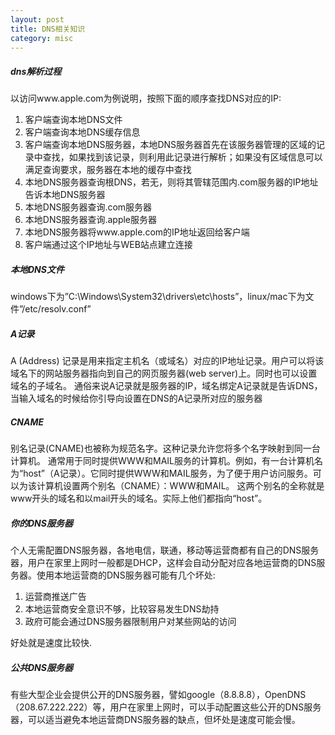 ```yaml
---
layout: post
title: DNS相关知识
category: misc
---
```


##### dns解析过程

以访问www.apple.com为例说明，按照下面的顺序查找DNS对应的IP:

1. 客户端查询本地DNS文件
2. 客户端查询本地DNS缓存信息
3. 客户端查询本地DNS服务器，本地DNS服务器首先在该服务器管理的区域的记录中查找，如果找到该记录，则利用此记录进行解析；如果没有区域信息可以满足查询要求，服务器在本地的缓存中查找
4. 本地DNS服务器查询根DNS，若无，则将其管辖范围内.com服务器的IP地址告诉本地DNS服务器
5. 本地DNS服务器查询.com服务器
6. 本地DNS服务器查询.apple服务器
7. 本地DNS服务器将www.apple.com的IP地址返回给客户端
8. 客户端通过这个IP地址与WEB站点建立连接

##### 本地DNS文件

windows下为”C:\Windows\System32\drivers\etc\hosts”，linux/mac下为文件”/etc/resolv.conf”

##### A记录

A (Address) 记录是用来指定主机名（或域名）对应的IP地址记录。用户可以将该域名下的网站服务器指向到自己的网页服务器(web server)上。同时也可以设置域名的子域名。
通俗来说A记录就是服务器的IP，域名绑定A记录就是告诉DNS，当输入域名的时候给你引导向设置在DNS的A记录所对应的服务器

##### CNAME

别名记录(CNAME)也被称为规范名字。这种记录允许您将多个名字映射到同一台计算机。 通常用于同时提供WWW和MAIL服务的计算机。例如，有一台计算机名为“host”（A记录）。它同时提供WWW和MAIL服务，为了便于用户访问服务。可以为该计算机设置两个别名（CNAME）：WWW和MAIL。 这两个别名的全称就是www开头的域名和以mail开头的域名。实际上他们都指向“host”。

##### 你的DNS服务器

个人无需配置DNS服务器，各地电信，联通，移动等运营商都有自己的DNS服务器，用户在家里上网时一般都是DHCP，这样会自动分配对应各地运营商的DNS服务器。使用本地运营商的DNS服务器可能有几个坏处:

1. 运营商推送广告
2. 本地运营商安全意识不够，比较容易发生DNS劫持
3. 政府可能会通过DNS服务器限制用户对某些网站的访问

好处就是速度比较快.

##### 公共DNS服务器

有些大型企业会提供公开的DNS服务器，譬如google（8.8.8.8），OpenDNS（208.67.222.222）等，用户在家里上网时，可以手动配置这些公开的DNS服务器，可以适当避免本地运营商DNS服务器的缺点，但坏处是速度可能会慢。

